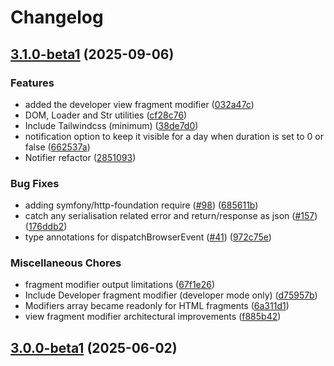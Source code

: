 # Changelog

## [3.1.0-beta1](https://github.com/magewirephp/magewire/compare/v3.0.0-beta1...v3.1.0-beta1) (2025-09-06)


### Features

* added the developer view fragment modifier ([032a47c](https://github.com/magewirephp/magewire/commit/032a47c8a7b0be08c8f5726ff54f4b943e6af9b3))
* DOM, Loader and Str utilities ([cf28c76](https://github.com/magewirephp/magewire/commit/cf28c76d42884fcea8f09bf776cc5352bda75952))
* Include Tailwindcss (minimum) ([38de7d0](https://github.com/magewirephp/magewire/commit/38de7d0c191572107e5cbf8a159c59ec4126727b))
* notification option to keep it visible for a day when duration is set to 0 or false ([662537a](https://github.com/magewirephp/magewire/commit/662537ab5f1d74f18862b9cbbe2389f357091935))
* Notifier refactor ([2851093](https://github.com/magewirephp/magewire/commit/28510938b69edc1655769f593350c624b9274783))


### Bug Fixes

* adding symfony/http-foundation require ([#98](https://github.com/magewirephp/magewire/issues/98)) ([685611b](https://github.com/magewirephp/magewire/commit/685611b1c65047b4ee2bbf31f64e88dbeb6bab60))
* catch any serialisation related error and return/response as json ([#157](https://github.com/magewirephp/magewire/issues/157)) ([176ddb2](https://github.com/magewirephp/magewire/commit/176ddb2fdc809e295302259d266fcbf2fe987626))
* type annotations for dispatchBrowserEvent ([#41](https://github.com/magewirephp/magewire/issues/41)) ([972c75e](https://github.com/magewirephp/magewire/commit/972c75e6441a0f9cd6c67dc6a99e3d3d0f56d4c4))


### Miscellaneous Chores

* fragment modifier output limitations ([67f1e26](https://github.com/magewirephp/magewire/commit/67f1e2648a8adb9e4545420f12f1243482c79d1c))
* Include Developer fragment modifier (developer mode only) ([d75957b](https://github.com/magewirephp/magewire/commit/d75957b49f25689652a22a4f5ce8bca1312bc282))
* Modifiers array became readonly for HTML fragments ([6a311d1](https://github.com/magewirephp/magewire/commit/6a311d13e618d31a557e8594cd2bec88b9852a33))
* view fragment modifier architectural improvements ([f885b42](https://github.com/magewirephp/magewire/commit/f885b42b61d3acfca64b1b4b71267add340cfd18))

## [3.0.0-beta1](https://github.com/magewirephp/magewire/compare/main...v3.0.0-beta1) (2025-06-02)
